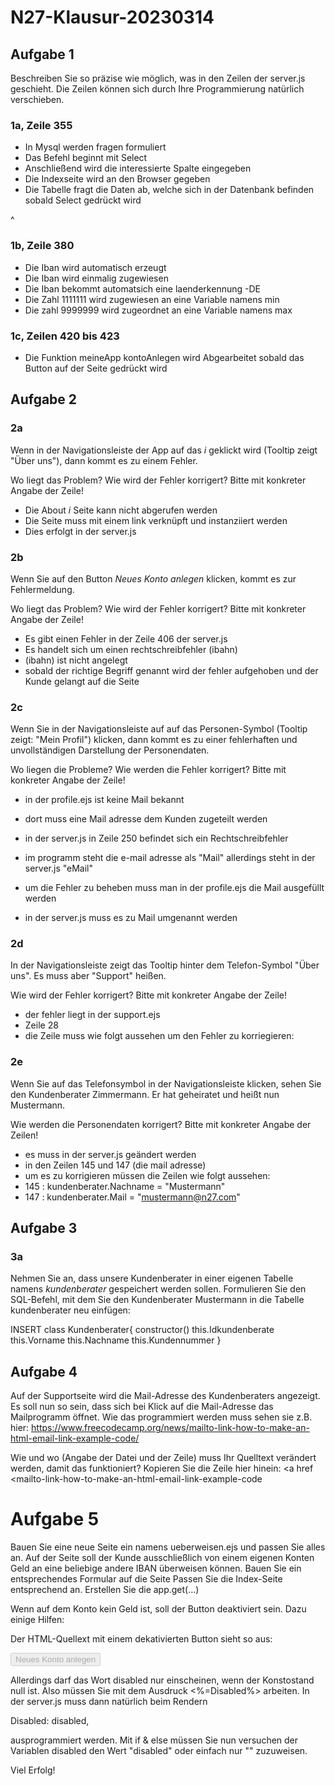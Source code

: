 # N27-Klausur-20230314

## Aufgabe 1

Beschreiben Sie so präzise wie möglich, was in den Zeilen der server.js geschieht. Die Zeilen können sich durch Ihre Programmierung natürlich verschieben.

### 1a, Zeile 355
* In Mysql werden fragen formuliert
* Das Befehl beginnt mit Select
* Anschließend wird die interessierte Spalte eingegeben
* Die Indexseite wird an den Browser gegeben
* Die Tabelle fragt die Daten ab, welche sich in der Datenbank befinden sobald Select gedrückt wird

^
### 1b, Zeile 380
* Die Iban wird automatisch erzeugt
* Die Iban wird einmalig zugewiesen
* Die Iban bekommt automatsich eine laenderkennung -DE
* Die Zahl 1111111 wird zugewiesen an eine Variable namens min
* Die zahl 9999999 wird zugeordnet an eine Variable namens max



### 1c, Zeilen 420 bis 423
* Die Funktion meineApp kontoAnlegen wird Abgearbeitet sobald das Button auf der Seite gedrückt wird



## Aufgabe 2

### 2a

Wenn in der Navigationsleiste der App auf das *i* geklickt wird (Tooltip zeigt "Über uns"), dann kommt es zu einem Fehler.

Wo liegt das Problem? Wie wird der Fehler korrigert? Bitte mit konkreter Angabe der Zeile!

* Die About *i* Seite kann nicht abgerufen werden
* Die Seite muss mit einem link verknüpft und instanziiert werden 
* Dies erfolgt in der server.js




### 2b

Wenn Sie auf den Button *Neues Konto anlegen* klicken, kommt es zur Fehlermeldung.

Wo liegt das Problem? Wie wird der Fehler korrigert? Bitte mit konkreter Angabe der Zeile!

* Es gibt einen Fehler in der Zeile 406 der server.js
* Es handelt sich um einen rechtschreibfehler (ibahn)
* (ibahn) ist nicht angelegt 
* sobald der richtige Begriff genannt wird der fehler aufgehoben und der Kunde gelangt auf die Seite

### 2c 

Wenn Sie in der Navigationsleiste auf auf das Personen-Symbol (Tooltip zeigt: "Mein Profil") klicken, dann kommt es zu einer fehlerhaften und unvollständigen Darstellung der Personendaten.

Wo liegen die Probleme? Wie werden die Fehler korrigert? Bitte mit konkreter Angabe der Zeile!

* in der profile.ejs ist keine Mail bekannt
* dort muss eine Mail adresse dem Kunden zugeteilt werden
* in der server.js in Zeile 250 befindet sich ein Rechtschreibfehler
* im programm steht die e-mail adresse als "Mail" allerdings steht in der server.js "eMail"

* um die Fehler zu beheben muss man in der profile.ejs die Mail ausgefüllt werden
* in der server.js muss es zu Mail umgenannt werden 




### 2d

In der Navigationsleiste zeigt das Tooltip hinter dem Telefon-Symbol "Über uns". Es muss aber "Support" heißen.

Wie wird der Fehler korrigert? Bitte mit konkreter Angabe der Zeile!
 
 * der fehler liegt in der support.ejs
 * Zeile 28
 * die Zeile muss wie folgt aussehen um den Fehler zu korriegieren:
    <i class="fa fa-phone-square fa-2x" aria-hidden="true" title="Support "></i>


### 2e

Wenn Sie auf das Telefonsymbol in der Navigationsleiste klicken, sehen Sie den Kundenberater Zimmermann. Er hat geheiratet und heißt nun Mustermann.

Wie werden die Personendaten korrigert? Bitte mit konkreter Angabe der Zeilen!

* es muss in der server.js geändert werden 
* in den Zeilen 145 und 147 (die mail adresse)
* um es zu korrigieren müssen die Zeilen wie folgt aussehen:
* 145 :     kundenberater.Nachname = "Mustermann"
* 147 :     kundenberater.Mail = "mustermann@n27.com"





## Aufgabe 3

### 3a

Nehmen Sie an, dass unsere Kundenberater in einer eigenen Tabelle namens *kundenberater* gespeichert werden sollen. Formulieren Sie den SQL-Befehl, mit dem Sie den Kundenberater Mustermann in die Tabelle kundenberater neu einfügen: 

INSERT 
        class Kundenberater{
            constructor()
            this.Idkundenberate
            this.Vorname
            this.Nachname
            this.Kundennummer
        }

## Aufgabe 4

Auf der Supportseite wird die Mail-Adresse des Kundenberaters angezeigt. Es soll nun so sein, dass sich bei Klick auf die Mail-Adresse das Mailprogramm öffnet.
Wie das programmiert werden muss sehen sie z.B. hier: https://www.freecodecamp.org/news/mailto-link-how-to-make-an-html-email-link-example-code/

Wie und wo (Angabe der Datei und der Zeile) muss Ihr Quelltext verändert werden, damit das funktioniert? Kopieren Sie die Zeile hier hinein:
<a href <mailto-link-how-to-make-an-html-email-link-example-code</a>

# Aufgabe 5

Bauen Sie eine neue Seite ein namens ueberweisen.ejs und passen Sie alles an.
Auf der Seite soll der Kunde ausschließlich von einem eigenen Konten Geld an eine beliebige andere IBAN überweisen können.
Bauen Sie ein entsprechendes Formular auf die Seite
Passen Sie die Index-Seite entsprechend an.
Erstellen Sie die app.get(...)

Wenn auf dem Konto kein Geld ist, soll der Button deaktiviert sein. Dazu einige Hilfen:

Der HTML-Quellext mit einem dekativierten Button sieht so aus:

<button class="login" formaction="/kontoAnlegen" disabled>Neues Konto anlegen</button>

Allerdings darf das Wort disabled nur einscheinen, wenn der Konstostand null ist. Also müssen Sie mit dem Ausdruck <%=Disabled%> arbeiten. 
In der server.js muss dann natürlich beim Rendern 

Disabled: disabled,

ausprogrammiert werden. Mit if & else müssen Sie nun versuchen der Variablen disabled den Wert "disabled" oder einfach nur "" zuzuweisen.


Viel Erfolg!




